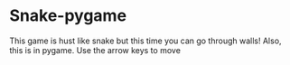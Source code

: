 # Snake-pygame
This game is hust like snake but this time you can go through walls! Also, this is in pygame. Use the arrow keys to move
